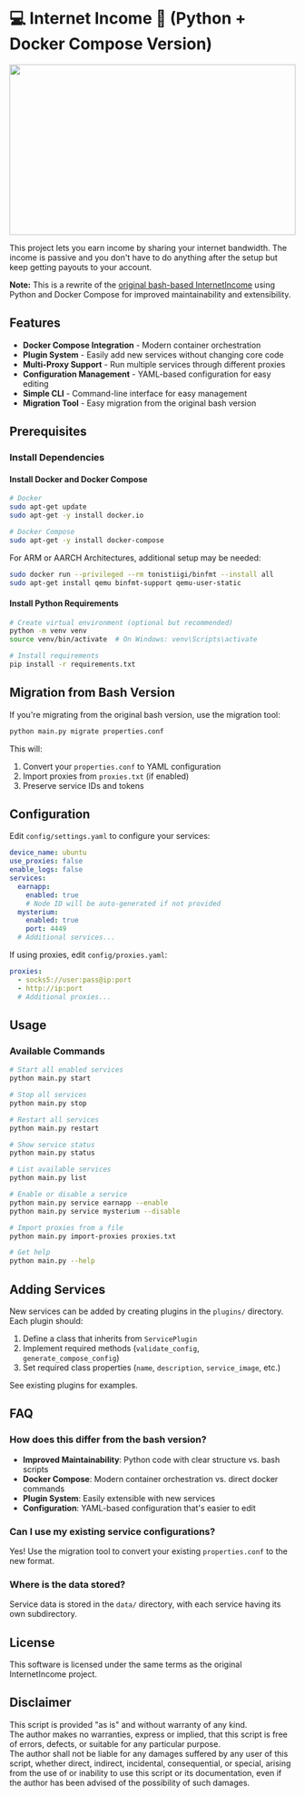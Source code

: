 # 💻 Internet Income 💸 (Python + Docker Compose Version)

<img src="https://i.ibb.co/DKbwPN1/imgonline-com-ua-twotoone-2ck-Xl1-JPvw2t-D1.jpg" width="100%" height="300"/>

This project lets you earn income by sharing your internet bandwidth. The income is passive and you don't have to do anything after the setup but keep getting payouts to your account.

**Note:** This is a rewrite of the [original bash-based InternetIncome](https://github.com/engageub/InternetIncome) using Python and Docker Compose for improved maintainability and extensibility.

## Features

- **Docker Compose Integration** - Modern container orchestration
- **Plugin System** - Easily add new services without changing core code
- **Multi-Proxy Support** - Run multiple services through different proxies
- **Configuration Management** - YAML-based configuration for easy editing
- **Simple CLI** - Command-line interface for easy management
- **Migration Tool** - Easy migration from the original bash version

## Prerequisites

### Install Dependencies

#### Install Docker and Docker Compose
```bash
# Docker
sudo apt-get update
sudo apt-get -y install docker.io

# Docker Compose
sudo apt-get -y install docker-compose
```

For ARM or AARCH Architectures, additional setup may be needed:
```bash
sudo docker run --privileged --rm tonistiigi/binfmt --install all
sudo apt-get install qemu binfmt-support qemu-user-static
```

#### Install Python Requirements
```bash
# Create virtual environment (optional but recommended)
python -m venv venv
source venv/bin/activate  # On Windows: venv\Scripts\activate

# Install requirements
pip install -r requirements.txt
```

## Migration from Bash Version

If you're migrating from the original bash version, use the migration tool:

```bash
python main.py migrate properties.conf
```

This will:
1. Convert your `properties.conf` to YAML configuration
2. Import proxies from `proxies.txt` (if enabled)
3. Preserve service IDs and tokens

## Configuration

Edit `config/settings.yaml` to configure your services:

```yaml
device_name: ubuntu
use_proxies: false
enable_logs: false
services:
  earnapp:
    enabled: true
    # Node ID will be auto-generated if not provided
  mysterium:
    enabled: true
    port: 4449
  # Additional services...
```

If using proxies, edit `config/proxies.yaml`:

```yaml
proxies:
  - socks5://user:pass@ip:port
  - http://ip:port
  # Additional proxies...
```

## Usage

### Available Commands

```bash
# Start all enabled services
python main.py start

# Stop all services
python main.py stop

# Restart all services
python main.py restart

# Show service status
python main.py status

# List available services
python main.py list

# Enable or disable a service
python main.py service earnapp --enable
python main.py service mysterium --disable

# Import proxies from a file
python main.py import-proxies proxies.txt

# Get help
python main.py --help
```

## Adding Services

New services can be added by creating plugins in the `plugins/` directory. Each plugin should:

1. Define a class that inherits from `ServicePlugin`
2. Implement required methods (`validate_config`, `generate_compose_config`)
3. Set required class properties (`name`, `description`, `service_image`, etc.)

See existing plugins for examples.

## FAQ

### How does this differ from the bash version?

- **Improved Maintainability**: Python code with clear structure vs. bash scripts
- **Docker Compose**: Modern container orchestration vs. direct docker commands
- **Plugin System**: Easily extensible with new services
- **Configuration**: YAML-based configuration that's easier to edit

### Can I use my existing service configurations?

Yes! Use the migration tool to convert your existing `properties.conf` to the new format.

### Where is the data stored?

Service data is stored in the `data/` directory, with each service having its own subdirectory.

## License

This software is licensed under the same terms as the original InternetIncome project.

## Disclaimer

This script is provided "as is" and without warranty of any kind.  
The author makes no warranties, express or implied, that this script is free of errors, defects, or suitable for any particular purpose.  
The author shall not be liable for any damages suffered by any user of this script, whether direct, indirect, incidental, consequential, or special, arising from the use of or inability to use this script or its documentation, even if the author has been advised of the possibility of such damages.
